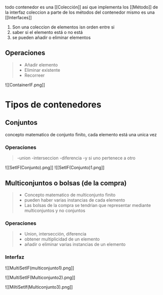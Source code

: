 todo contenedor es una [[Colección]] asi que implementa los [[Método]] de la interfaz coleccion a parte de los métodos del contenedor mismo
es una [[Interfaces]]

1. Son una coleccion de elementos isn orden entre si
2. saber si el elemento está o no está
3. se pueden añadir o eliminar elementos

## Operaciones

>- Añadir elemento
>- Eliminar existente
>- Recorreer

![[ContainerIF.png]]

# Tipos de contenedores

## Conjuntos
concepto matematico de conjunto finito, cada elemento está una unica vez

### Operaciones
>-union
>-interseccion
>-diferencia
>-y si uno pertenece a otro

![[SetIF(Conjunto).png]]
![[SetIF(Conjunto)1.png]]

## Multiconjuntos o bolsas (de la compra)


>- Concepto matematico de multiconjunto finito
>- pueden haber varias instancias de cada elemento
>- Las bolsas de la compra se tendrian que representar mediante multiconjuntos y no conjuntos

### Operaciones
>- Union, intersección, diferencia
>- obtener multiplicidad de un elemento
>- añadir o eliminar varias instancias de un elemento

### Interfaz




![[MultiSetIF(multiconjunto1).png]]

![[MultiSetIF(Multiconjunto2).png]]

![[MiltiSetIf(Multiconjunto3).png]]
